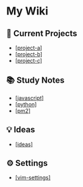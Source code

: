 # My Wiki

## 📝 Current Projects
* [[project-a]](project-a.html)
* [[project-b]](project-b.html)
* [[project-c]](projcet-c.html)

## 📚 Study Notes
* [[javascript]](javascript.html)
* [[python]](python.html)
* [[pm2]](pm2.html)

## 💡 Ideas
* [[ideas]](ideas.html)

## ⚙️ Settings
* [[vim-settings]](vim-settings.html)
